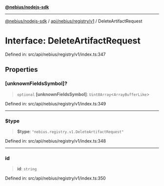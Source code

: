 [**@nebius/nodejs-sdk**](../../../../../README.md)

***

[@nebius/nodejs-sdk](../../../../../README.md) / [api/nebius/registry/v1](../README.md) / DeleteArtifactRequest

# Interface: DeleteArtifactRequest

Defined in: src/api/nebius/registry/v1/index.ts:347

## Properties

### \[unknownFieldsSymbol\]?

> `optional` **\[unknownFieldsSymbol\]**: `Uint8Array`\<`ArrayBufferLike`\>

Defined in: src/api/nebius/registry/v1/index.ts:349

***

### $type

> **$type**: `"nebius.registry.v1.DeleteArtifactRequest"`

Defined in: src/api/nebius/registry/v1/index.ts:348

***

### id

> **id**: `string`

Defined in: src/api/nebius/registry/v1/index.ts:350

